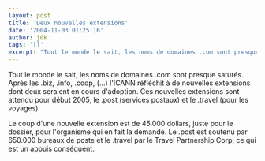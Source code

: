 ```yaml
---
layout: post
title: 'Deux nouvelles extensions'
date: '2004-11-03 01:25:16'
author: j0k
tags: '[]'
excerpt: "Tout le monde le sait, les noms de domaines .com sont presque saturés. Après les .biz, .info, .coop, (...) l'ICANN réfléchit à de nouvelles extensions dont deux seraient en cours d'adoption. Ces nouvelles extensions sont attendu pour début 2005, le .post (services postaux) et le .travel (pour les voyages).      \nLe coup d'une nouvelle extension est de 45.000      …"
---
```


Tout le monde le sait, les noms de domaines .com sont presque saturés. Après les .biz, .info, .coop, (...) l'ICANN réfléchit à de nouvelles extensions dont deux seraient en cours d'adoption. Ces nouvelles extensions sont attendu pour début 2005, le .post (services postaux) et le .travel (pour les voyages).

Le coup d'une nouvelle extension est de 45.000 dollars, juste pour le dossier, pour l'organisme qui en fait la demande. Le .post est soutenu par 650.000 bureaux de poste et le .travel par le Travel Partnership Corp, ce qui est un appuis conséquent.
